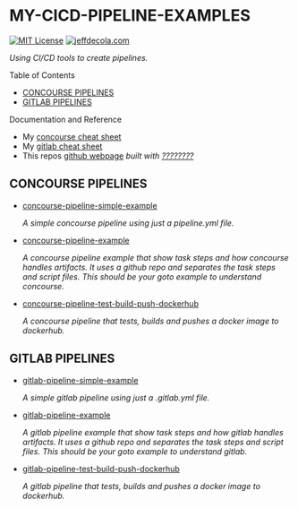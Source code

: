 # MY-CICD-PIPELINE-EXAMPLES

[![MIT License](https://img.shields.io/:license-mit-blue.svg)](https://jeffdecola.mit-license.org)
[![jeffdecola.com](https://img.shields.io/badge/website-jeffdecola.com-blue)](https://jeffdecola.com)

_Using CI/CD tools to create pipelines._

Table of Contents

* [CONCOURSE PIPELINES](https://github.com/JeffDeCola/my-cicd-pipeline-examples#concourse-pipelines)
* [GITLAB PIPELINES](https://github.com/JeffDeCola/my-cicd-pipeline-examples#gitlab-pipelines)

Documentation and Reference

* My [concourse cheat sheet](https://github.com/JeffDeCola/my-cheat-sheets/tree/master/software/operations/continuous-integration-continuous-deployment/concourse-cheat-sheet)
* My [gitlab cheat sheet](https://github.com/JeffDeCola/my-cheat-sheets/tree/master/software/operations/continuous-integration-continuous-deployment/gitlab-cheat-sheet)
* This repos
  [github webpage](https://jeffdecola.github.io/my-cicd-pipeline-examples/)
  _built with
  [????????](https://github.com/JeffDeCola/my-cicd-pipeline-examples/blob/master/ci-README.md)_

## CONCOURSE PIPELINES

* [concourse-pipeline-simple-example](https://github.com/JeffDeCola/my-cicd-pipeline-examples/tree/master/concourse-pipelines/concourse-pipeline-simple-example)

  _A simple concourse pipeline using just a pipeline.yml file._

* [concourse-pipeline-example](https://github.com/JeffDeCola/my-cicd-pipeline-examples/tree/master/concourse-pipelines/concourse-pipeline-example)

  _A concourse pipeline example that show task steps and how
  concourse handles artifacts. It uses a github repo and separates
  the task steps and script files.
  This should be your goto example to understand concourse._

* [concourse-pipeline-test-build-push-dockerhub](https://github.com/JeffDeCola/my-cicd-pipeline-examples/tree/master/concourse-pipelines/concourse-pipeline-test-build-push-dockerhub)

  _A concourse pipeline that tests, builds and pushes a docker image to dockerhub._

## GITLAB PIPELINES

* [gitlab-pipeline-simple-example](https://github.com/JeffDeCola/my-cicd-pipeline-examples/tree/master/gitlab-pipelines/gitlab-pipeline-simple-example)

  _A simple gitlab pipeline using just a .gitlab.yml file._

* [gitlab-pipeline-example](https://github.com/JeffDeCola/my-cicd-pipeline-examples/tree/master/gitlab-pipelines/gitlab-pipeline-example)

  _A gitlab pipeline example that show task steps and how
  gitlab handles artifacts. It uses a github repo and separates
  the task steps and script files.
  This should be your goto example to understand gitlab._

* [gitlab-pipeline-test-build-push-dockerhub](https://github.com/JeffDeCola/my-cicd-pipeline-examples/tree/master/gitlab-pipelines/gitlab-pipeline-test-build-push-dockerhub)

  _A gitlab pipeline that tests, builds and pushes a docker image to dockerhub._
